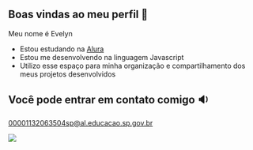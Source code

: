 ## Boas vindas ao meu perfil 🦋

Meu nome é Evelyn 

- Estou estudando na [Alura](https://www.alura.com.br)
- Estou me desenvolvendo na linguagem Javascript
- Utilizo esse espaço para minha organização e compartilhamento dos meus projetos desenvolvidos

## Você pode entrar em contato comigo 🔉

00001132063504sp@al.educacao.sp.gov.br



![](https://tenor.com/oAVrtgOhiuL.gif)


